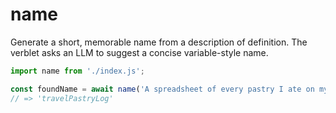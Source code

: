 # name

Generate a short, memorable name from a description of definition. The verblet asks an LLM to suggest a concise variable-style name.

```javascript
import name from './index.js';

const foundName = await name('A spreadsheet of every pastry I ate on my travels across Europe');
// => 'travelPastryLog'
```
